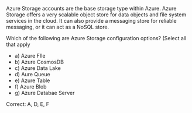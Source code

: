 Azure Storage accounts are the base storage type within Azure. Azure Storage offers a very scalable object store for data objects and file system services in the cloud. It can also provide a messaging store for reliable messaging, or it can act as a NoSQL store.

Which of the following are Azure Storage configuration options? (Select all that apply

- a) Azure FIle
- b) Azure CosmosDB
- c) Azure Data Lake
- d) Aure Queue
- e) Azure Table
- f) Azure Blob
- g) Azure Databae Server

Correct: A, D, E, F